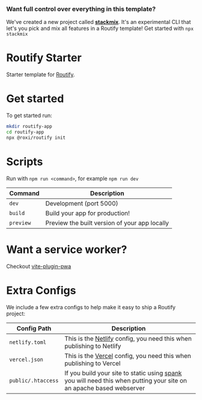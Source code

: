### Want full control over everything in this template?

We've created a new project called [**stackmix**](https://github.com/roxiness/stackmix). It's an experimental CLI that let's you pick and mix all features in a Routify template! Get started with `npx stackmix`

# Routify Starter

Starter template for [Routify](https://github.com/roxiness/routify).

# Get started

To get started run:

```sh
mkdir routify-app
cd routify-app
npx @roxi/routify init
```

# Scripts

Run with `npm run <command>`, for example `npm run dev`

| Command   | Description                                   |
| --------- | --------------------------------------------- |
| `dev`     | Development (port 5000)                       |
| `build`   | Build your app for production!                |
| `preview` | Preview the built version of your app locally |

# Want a service worker?

Checkout [vite-plugin-pwa](http://npmjs.org/vite-plugin-pwa)

# Extra Configs

We include a few extra configs to help make it easy to ship a Routify project:

| Config Path        | Description                                                                                                                                                |
| ------------------ | ---------------------------------------------------------------------------------------------------------------------------------------------------------- |
| `netlify.toml`     | This is the [Netlify](https://www.netlify.com/) config, you need this when publishing to Netlify                                                           |
| `vercel.json`      | This is the [Vercel](https://vercel.com/) config, you need this when publishing to Vercel                                                                  |
| `public/.htaccess` | If you build your site to static using [spank](https://www.npmjs.com/package/spank) you will need this when putting your site on an apache based webserver |
